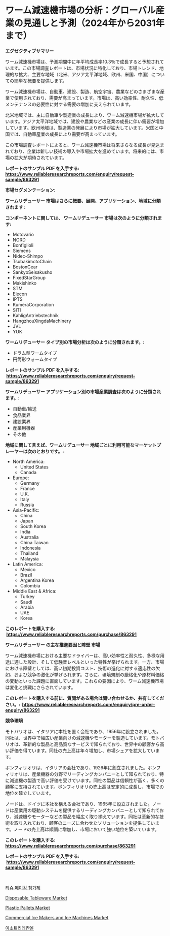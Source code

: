 <p><h1>ワーム減速機市場の分析：グローバル産業の見通しと予測（2024年から2031年まで）</h1></p><p><strong>エグゼクティブサマリー</strong></p>
<p><p>ワーム減速機市場は、予測期間中に年平均成長率10.3％で成長すると予想されています。この市場調査レポートは、市場状況に特化しており、市場トレンド、地理的な拡大、主要な地域（北米、アジア太平洋地域、欧州、米国、中国）についての簡単な概要を提供します。</p><p>ワーム減速機市場は、自動車、建設、製造、航空宇宙、農業などのさまざまな産業で使用されており、需要が高まっています。市場は、高い効率性、耐久性、低メンテナンスの必要性に対する需要の増加に支えられています。</p><p>北米地域では、主に自動車や製造業の成長により、ワーム減速機市場が拡大しています。アジア太平洋地域では、建設や農業などの産業の成長に伴い需要が増加しています。欧州地域は、製造業の発展により市場が拡大しています。米国と中国では、自動車産業の成長により需要が高まっています。</p><p>この市場調査レポートによると、ワーム減速機市場は将来さらなる成長が見込まれており、企業は新しい技術の導入や市場拡大を進めています。将来的には、市場の拡大が期待されています。</p></p>
<p><strong>レポートのサンプル PDF を入手する: <a href="https://www.reliableresearchreports.com/enquiry/request-sample/863291">https://www.reliableresearchreports.com/enquiry/request-sample/863291</a></strong></p>
<p><strong>市場セグメンテーション:</strong></p>
<p><strong> ワームリデューサー 市場はさらに概要、展開、アプリケーション、地域に分類されます :</strong></p>
<p><strong>コンポーネントに関しては、 ワームリデューサー 市場は次のように分類されます: &nbsp;</strong></p>
<p><ul><li>Motovario</li><li>NORD</li><li>Bonfiglioli</li><li>Siemens</li><li>Nidec-Shimpo</li><li>TsubakimotoChain</li><li>BostonGear</li><li>SankyoSeisakusho</li><li>FixedStarGroup</li><li>Makishinko</li><li>STM</li><li>Elecon</li><li>IPTS</li><li>KumeraCorporation</li><li>SITI</li><li>KahligAntriebstechnik</li><li>HangzhouXingdaMachinery</li><li>JVL</li><li>YUK</li></ul></p>
<p><strong> ワームリデューサー タイプ別の市場分析は次のように分類されます。:</strong></p>
<p><ul><li>ドラム型ワームタイプ</li><li>円筒形ウォームタイプ</li></ul></p>
<p><strong>レポートのサンプル PDF を入手する: &nbsp;<a href="https://www.reliableresearchreports.com/enquiry/request-sample/863291">https://www.reliableresearchreports.com/enquiry/request-sample/863291</a></strong></p>
<p><strong> ワームリデューサー アプリケーション別の市場産業調査は次のように分類されます。:</strong></p>
<p><ul><li>自動車/輸送</li><li>食品業界</li><li>建設業界</li><li>産業用機器</li><li>その他</li></ul></p>
<p><strong>地域に関して言えば、ワームリデューサー 地域ごとに利用可能なマーケットプレーヤーは次のとおりです。:</strong></p>
<p><ul>
    <li>
        North America:
        <ul>
            <li>United States</li>
            <li>Canada</li>
        </ul>
    </li>
    <li>
        Europe:
        <ul>
            <li>Germany</li>
            <li>France</li>
            <li>U.K.</li>
            <li>Italy</li>
            <li>Russia</li>
        </ul>
    </li>
    <li>
        Asia-Pacific:
        <ul>
            <li>China</li>
            <li>Japan</li>
            <li>South Korea</li>
            <li>India</li>
            <li>Australia</li>
            <li>China Taiwan</li>
            <li>Indonesia</li>
            <li>Thailand</li>
            <li>Malaysia</li>
        </ul>
    </li>
    <li>
        Latin America:
        <ul>
            <li>Mexico</li>
            <li>Brazil</li>
            <li>Argentina Korea</li>
            <li>Colombia</li>
        </ul>
    </li>
    <li>
        Middle East & Africa:
        <ul>
            <li>Turkey</li>
            <li>Saudi</li>
            <li>Arabia</li>
            <li>UAE</li>
            <li>Korea</li>
        </ul>
    </li>
    </ul></p>
<p><strong>このレポートを購入する: &nbsp;<a href="https://www.reliableresearchreports.com/purchase/863291">https://www.reliableresearchreports.com/purchase/863291</a></strong></p>
<p><strong>ワームリデューサー の主な推進要因と障壁 市場</strong></p>
<p><p>ワーム減速機市場における主要なドライバーは、高い効率性と耐久性、多様な用途に適した設計、そして低騒音レベルといった特性が挙げられます。一方、市場における障壁としては、高い初期投資コスト、技術の進化に対する適応性の欠如、および競争の激化が挙げられます。さらに、環境規制の厳格化や原材料価格の変動といった課題に直面しています。これらの要因により、ワーム減速機市場は変化と挑戦にさらされています。</p></p>
<p><strong>このレポートを購入する前に、質問がある場合は問い合わせるか、共有してください。:&nbsp; <a href="https://www.reliableresearchreports.com/enquiry/pre-order-enquiry/863291">https://www.reliableresearchreports.com/enquiry/pre-order-enquiry/863291</a></strong></p>
<p><strong>競争環境</strong></p>
<p><p>モトバリオは、イタリアに本社を置く会社であり、1956年に設立されました。同社は、世界中で幅広い産業向けの減速機やモーターを製造しています。モトバリオは、革新的な製品と高品質なサービスで知られており、世界中の顧客から高い評価を得ています。同社の売上高は年々増加し、市場シェアを拡大しています。</p><p>ボンフィリオリは、イタリアの会社であり、1926年に創立されました。ボンフィリオリは、産業機器の分野でリーディングカンパニーとして知られており、特に減速機の製造で高い評価を受けています。同社の製品は信頼性が高く、多くの顧客に支持されています。ボンフィリオリの売上高は安定的に成長し、市場での地位を確立しています。</p><p>ノードは、ドイツに本社を構える会社であり、1965年に設立されました。ノードは産業用の駆動システムを提供するリーディングカンパニーとして知られており、減速機やモーターなどの製品を幅広く取り揃えています。同社は革新的な技術を取り入れており、顧客のニーズに合わせたソリューションを提供しています。ノードの売上高は順調に増加し、市場において強い地位を築いています。</p></p>
<p><strong>このレポートを購入する: &nbsp; <a href="https://www.reliableresearchreports.com/purchase/863291">https://www.reliableresearchreports.com/purchase/863291</a></strong></p>
<p><strong>レポートのサンプル PDF を入手する: &nbsp;<a href="https://www.reliableresearchreports.com/enquiry/request-sample/863291">https://www.reliableresearchreports.com/enquiry/request-sample/863291</a></strong><strong></strong></p>
<p>&nbsp;</p>
<p><p><a href="https://github.com/crfsywufhm81415/Market-Research-Report-List-1/blob/main/51715103611.md">티슈 메이킹 첨가제</a></p><p><a href="https://github.com/jsmusil/Market-Research-Report-List-2/blob/main/disposable-tableware-market.md">Disposable Tableware Market</a></p><p><a href="https://github.com/bmorecock/Market-Research-Report-List-2/blob/main/plastic-pallets-market.md">Plastic Pallets Market</a></p><p><a href="https://issuu.com/reportprime-2/docs/commercial-ice-makers-and-ice-machines-market-size">Commercial Ice Makers and Ice Machines Market</a></p><p><a href="https://github.com/vs10l4sfg5c/Market-Research-Report-List-1/blob/main/47448563612.md">이소트리데칸올</a></p></p>